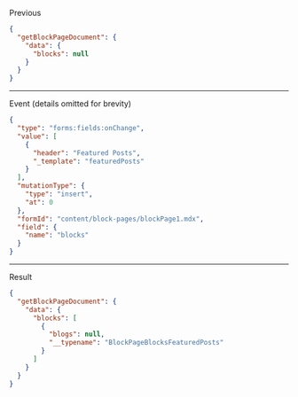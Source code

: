 Previous
```json
{
  "getBlockPageDocument": {
    "data": {
      "blocks": null
    }
  }
}
```
---

Event (details omitted for brevity)
```json
{
  "type": "forms:fields:onChange",
  "value": [
    {
      "header": "Featured Posts",
      "_template": "featuredPosts"
    }
  ],
  "mutationType": {
    "type": "insert",
    "at": 0
  },
  "formId": "content/block-pages/blockPage1.mdx",
  "field": {
    "name": "blocks"
  }
}
```
---

Result
```json
{
  "getBlockPageDocument": {
    "data": {
      "blocks": [
        {
          "blogs": null,
          "__typename": "BlockPageBlocksFeaturedPosts"
        }
      ]
    }
  }
}
```